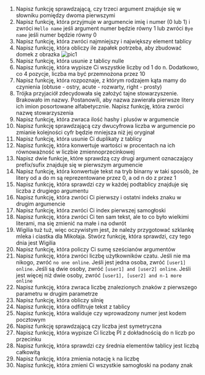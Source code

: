 1. Napisz funkcję sprawdzającą, czy trzeci argument znajduje się w słowniku pomiędzy dwoma pierwszymi
2. Napisz funkcję, która przyjmuje w argumencie imię i numer (0 lub 1) i zwróci `Hello name` jeśli argument numer będzie równy 1 lub zwróci `Bye name` jeśli numer będzie równy 0
3. Napisz funkcję, która zwróci najmniejszy i największy element tablicy
4. Napisz funkcję, która obliczy ile zapałek potrzeba, aby zbudować domek z obrazka ![pic1](https://raw.githubusercontent.com/fed-team/js-test/master/easy/images/matchstick_houses.png)
5. Napisz funkcję, która usunie z tablicy nulle
6. Napisz funkcję, która wypisze Ci wszystkie liczby od 1 do n. Dodatkowo, co 4 pozycje, liczba ma być przemnożona przez 10
7. Napisz funkcję, która rozpoznaje, z którym rodzajem kąta mamy do czynienia (obtuse - ostry, acute - rozwarty, right - prosty)
8. Trójka przyjaciół zdecydowała się założyć tajne stowarzyszenie. Brakowało im nazwy. Postanowili, aby nazwa zawierała pierwsze litery ich imion posortowane alfabetycznie. Napisz funkcję, która zwróci nazwę stowarzyszenia
9. Napisz funkcję, która zwraca ilość hashy i plusów w argumencie
10. Napisz funkcję sprawdzającą czy dwucyfrowa liczba w argumencie po zmianie kolejności cyfr będzie mniejsza niż jej oryginał 
11. Napisz funkcję, która usunie Ci duplikaty z tablicy
12. Napisz funkcję, która konwertuje wartości w procentach na ich równoważność w liczbie zmiennoprzecinkowej
13. Napisz dwie funkcje, które sprawdzą czy drugi argument oznaczający prefix/sufix znajduje się w pierwszym argumencie
14. Napisz funkcję, która konwertuje tekst na tryb binarny w taki sposób, że litery od a do m są reprezentowane przez 0, a od n do z przez 1
15. Napisz funkcję, która sprawdzi czy w każdej podtablicy znajduje się liczba z drugiego argumentu
16. Napisz funkcję, która zwróci Ci pierwszy i ostatni indeks znaku w drugim argumencie
17. Napisz funkcję, która zwróci Ci index pierwszej samogłoski
18. Napisz funkcję, która zwróci Ci ten sam tekst, ale to co było wielkimi literami, ma się zmienić na małe i na odwrót 
19. Wigilia tuż tuż, więc oczywistym jest, że należy przygotować szklankę mleka i ciastka dla Mikołaja. Stwórz funkcję, która sprawdzi, czy tego dnia jest Wigilia
20. Napisz funkcję, która policzy Ci sumę sześcianów argumentów
21. Napisz funkcję, która zwróci liczbę użytkowników czatu. Jeśli nie ma nikogo, zwróć `no one online`. Jeśli jest jedna osoba, zwróć `[user1] online`. Jeśli są dwie osoby, zwróć `[user1] and [user2] online`. Jeśli jest więcej niż dwie osoby, zwróć `[user1], [user2] and n-1 more online`
22. Napisz funkcję, która zwraca liczbę znalezionych znaków z pierwszego parametru w drugim parametrze
23. Napisz funkcję, która obliczy silnię
24. Napisz funkcję, która odfiltruje tekst z tablicy
25. Napisz funkcję, która waliduje czy wprowadzony numer jest kodem pocztowym
26. Napisz funkcję sprawdzającą czy liczba jest symetryczna
27. Napisz funkcję, która wypisze Ci liczbę PI z dokładnością do n liczb po przecinku
28. Napisz funkcję, która sprawdzi czy średnia elementów tablicy jest liczbą całkowitą
29. Napisz funkcję, która zmienia notację `k` na liczbę
30. Napisz funkcję, która zmieni Ci wszystkie samogłoski na podany znak
